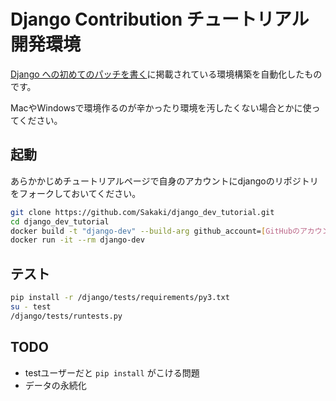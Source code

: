 # Django Contribution チュートリアル開発環境

[Django への初めてのパッチを書く](https://docs.djangoproject.com/ja/2.2/intro/contributing/#id12)に掲載されている環境構築を自動化したものです。

MacやWindowsで環境作るのが辛かったり環境を汚したくない場合とかに使ってください。

## 起動

あらかかじめチュートリアルページで自身のアカウントにdjangoのリポジトリをフォークしておいてください。

```bash
git clone https://github.com/Sakaki/django_dev_tutorial.git
cd django_dev_tutorial
docker build -t "django-dev" --build-arg github_account=[GitHubのアカウント名] .
docker run -it --rm django-dev
```

## テスト

```bash
pip install -r /django/tests/requirements/py3.txt
su - test
/django/tests/runtests.py
```

## TODO

* testユーザーだと `pip install` がこける問題
* データの永続化
